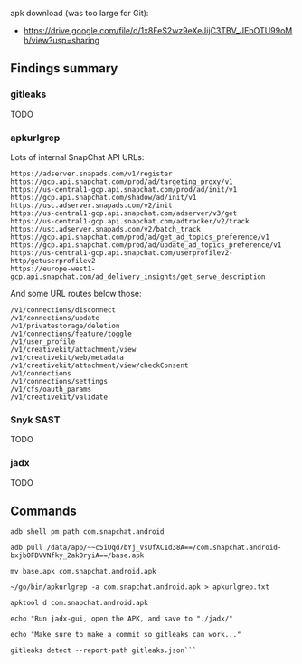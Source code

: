
apk download (was too large for Git):
- https://drive.google.com/file/d/1x8FeS2wz9eXeJijC3TBV_JEbOTU99oMh/view?usp=sharing

## Findings summary

### gitleaks

TODO

### apkurlgrep

Lots of internal SnapChat API URLs:

```
https://adserver.snapads.com/v1/register
https://gcp.api.snapchat.com/prod/ad/targeting_proxy/v1
https://us-central1-gcp.api.snapchat.com/prod/ad/init/v1
https://gcp.api.snapchat.com/shadow/ad/init/v1
https://usc.adserver.snapads.com/v2/init
https://us-central1-gcp.api.snapchat.com/adserver/v3/get
https://us-central1-gcp.api.snapchat.com/adtracker/v2/track
https://usc.adserver.snapads.com/v2/batch_track
https://gcp.api.snapchat.com/prod/ad/get_ad_topics_preference/v1
https://gcp.api.snapchat.com/prod/ad/update_ad_topics_preference/v1
https://us-central1-gcp.api.snapchat.com/userprofilev2-http/getuserprofilev2
https://europe-west1-gcp.api.snapchat.com/ad_delivery_insights/get_serve_description
```

And some URL routes below those:

```
/v1/connections/disconnect
/v1/connections/update
/v1/privatestorage/deletion
/v1/connections/feature/toggle
/v1/user_profile
/v1/creativekit/attachment/view
/v1/creativekit/web/metadata
/v1/creativekit/attachment/view/checkConsent
/v1/connections
/v1/connections/settings
/v1/cfs/oauth_params
/v1/creativekit/validate
```

### Snyk SAST

TODO

### jadx

TODO

## Commands

```
adb shell pm path com.snapchat.android

adb pull /data/app/~~c5iUqd7bYj_VsUfXC1d38A==/com.snapchat.android-bxjbOFDVVNfky_2ak0ryiA==/base.apk

mv base.apk com.snapchat.android.apk

~/go/bin/apkurlgrep -a com.snapchat.android.apk > apkurlgrep.txt

apktool d com.snapchat.android.apk

echo "Run jadx-gui, open the APK, and save to "./jadx/"

echo "Make sure to make a commit so gitleaks can work..."

gitleaks detect --report-path gitleaks.json```
